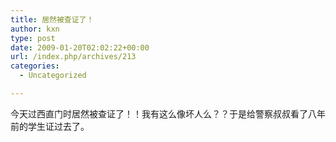 ```yaml
---
title: 居然被查证了！
author: kxn
type: post
date: 2009-01-20T02:02:22+00:00
url: /index.php/archives/213
categories:
  - Uncategorized

---
```

今天过西直门时居然被查证了！！我有这么像坏人么？？于是给警察叔叔看了八年前的学生证过去了。